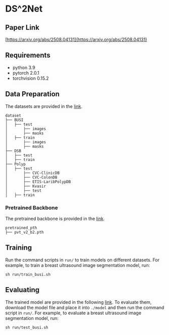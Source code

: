 # DS^2Net
## Paper Link
[https://arxiv.org/abs/2508.04131](https://arxiv.org/abs/2508.04131)

## Requirements

- python 3.9
- pytorch 2.0.1
- torchvision 0.15.2

## Data Preparation

The datasets are provided in the [link](https://drive.google.com/drive/folders/16nMa5jvIFbU9xn5NxcwDfm6UVlVfQo2T).

```
dataset
├── BUSI
│   ├── test
│   	├── images
│   	├── masks
│   ├── train
│   	├── images
│   	├── masks
├── DSB
│   ├── test
│   ├── train
├── Polyp
│   ├── test
│   	├── CVC-ClinicDB
│   	├── CVC-ColonDB
│   	├── ETIS-LaribPolypDB
│   	├── Kvasir
│   	├── test
│   ├── train
```

### Pretrained Backbone

The pretrained backbone is provided in the [link](https://drive.google.com/drive/folders/17rbCXDp1tNhwGwqRQgK6BNbDJ05Zewhd).

```
pretrained_pth
├── pvt_v2_b2.pth
```

## Training

Run the command scripts in `run/` to train models on different datasets. For example,  to train a breast ultrasound image segmentation model, run:

```
sh run/train_busi.sh
```

## Evaluating

The trained model are provided in the following [link](https://drive.google.com/drive/folders/1N1mqTv5YKJW0CchpYfqFgG9rxGhkdPcB). To evaluate them, download the model file and place it into `./model` and then run the command script in `run/`. For example,  to evaluate a breast ultrasound image segmentation model, run:

```
sh run/test_busi.sh
```

